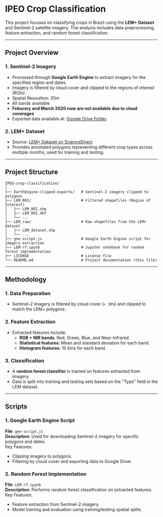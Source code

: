# **IPEO Crop Classification**

This project focuses on classifying crops in Brazil using the **LEM+ Dataset** and Sentinel-2 satellite imagery. The analysis includes data preprocessing, feature extraction, and random forest classification.

---

## **Project Overview**

### **1. Sentinel-2 Imagery**
- Processed through **Google Earth Engine** to extract imagery for the specified region and dates.
- Imagery is filtered by cloud cover and clipped to the regions of interest (ROIs).
- Spatial Resoultion: 20m
- All bands available
- **Feburary and March 2020 now are not available due to cloud coverages**
- Exported data available at: [Google Drive Folder](https://drive.google.com/drive/folders/1M8Yk7z0k6hdZa5hiuAXTNJ-zJkQgcefN?usp=sharing).

### **2. LEM+ Dataset**
- Source: [LEM+ Dataset on ScienceDirect](https://www.sciencedirect.com/science/article/pii/S2352340920314359)
- Provides annotated polygons representing different crop types across multiple months, used for training and testing.

---

## **Project Structure**

```plaintext
IPEO-crop-classification/
│
├── EarthEngine-clipped-exports/   # Sentinel-2 imagery clipped to polygons
├── LEM_ROI/                       # Filtered shapefiles (Region of Interest)
│   ├── LEM_ROI.shp
│   ├── LEM_ROI.dbf
│   └── ...
├── LEM_raw/                       # Raw shapefiles from the LEM+ dataset
│   ├── LEM_dataset.shp
│   └── ...
├── gee-script.js                  # Google Earth Engine script for imagery extraction
├── LEM-rf.ipynb                   # Jupyter notebook for random forest implementation
├── LICENSE                        # License file
└── README.md                      # Project documentation (this file)
```

---

## **Methodology**

### **1. Data Preparation**
- Sentinel-2 imagery is filtered by cloud cover (`< 20%`) and clipped to match the LEM+ polygons.

### **2. Feature Extraction**
- Extracted features include:
  - **RGB + NIR bands**: Red, Green, Blue, and Near-Infrared.
  - **Statistical features**: Mean and standard deviation for each band.
  - **Histogram features**: 10 bins for each band.

### **3. Classification**
- A **random forest classifier** is trained on features extracted from imagery.
- Data is split into training and testing sets based on the "Type" field in the LEM dataset.

---

## **Scripts**

### **1. Google Earth Engine Script**
**File**: `gee-script.js`  
**Description**: Used for downloading Sentinel-2 imagery for specific polygons and dates.  
Key Features:
- Clipping imagery to polygons.
- Filtering by cloud cover and exporting data to Google Drive.

### **2. Random Forest Implementation**
**File**: `LEM-rf.ipynb`  
**Description**: Performs random forest classification on extracted features.  
Key Features:
- Feature extraction from Sentinel-2 imagery.
- Model training and evaluation using training/testing spatial splits.
